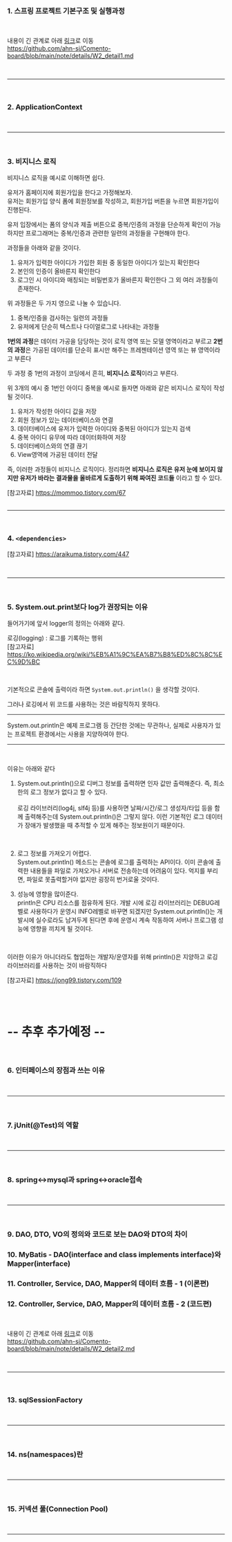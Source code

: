 ### 1. 스프링 프로젝트 기본구조 및 실행과정

<br>

내용이 긴 관계로 아래 [링크](https://github.com/ahn-sj/Comento-board/blob/main/note/details/W2_detail1.md)로 이동<br>
https://github.com/ahn-sj/Comento-board/blob/main/note/details/W2_detail1.md

<br>

---

<br>

### 2. ApplicationContext

<br>

---

<br>

### 3. 비지니스 로직
비지니스 로직을 예시로 이해하면 쉽다.

유저가 홈페이지에 회원가입을 한다고 가정해보자.<br>
유저는 회원가입 양식 폼에 회원정보를 작성하고, 회원가입 버튼을 누르면 회원가입이 진행된다. <br>

유저 입장에서는 폼의 양식과 제출 버튼으로 중복/인증의 과정을 단순하게 확인이 가능하지만 프로그래머는 중복/인증과 관련한 일련의 과정들을 구현해야 한다.

과정들을 아래와 같을 것이다.<br>
1. 유저가 입력한 아이디가 가입한 회원 중 동일한 아이디가 있는지 확인한다
2. 본인의 인증이 올바른지 확인한다
3. 로그인 시 아이디와 매칭되는 비밀번호가 올바른지 확인한다
그 외 여러 과정들이 존재한다.

위 과정들은 두 가지 영으로 나눌 수 있습니다.<br>
1. 중복/인증을 검사하는 일련의 과정들
2. 유저에게 단순히 텍스트나 다이얼로그로 나타내는 과정들

**1번의 과정**은 데이터 가공을 담당하는 것이 로직 영역 또는 모델 영역이라고 부르고 **2번의 과정**은 가공된 데이터를 단순히 표시만 해주는 프레젠테이션 영역 또는 뷰 영역이라고 부른다

두 과정 중 1번의 과정이 코딩에서 흔히, **비지니스 로직**이라고 부른다.

위 3개의 예시 중 1번인 아이디 중복을 예시로 들자면 아래와 같은 비지니스 로직이 작성될 것이다.
<br>

1. 유저가 작성한 아이디 값을 저장
2. 회원 정보가 있는 데이터베이스와 연결
3. 데이터베이스에 유저가 입력한 아이디와 중복된 아이디가 있는지 검색
4. 중복 아이디 유무에 따라 데이터화하여 저장
5. 데이터베이스와의 연결 끊기
6. View영역에 가공된 데이터 전달

즉, 이러한 과정들이 비지니스 로직이다.
정리하면 **비지니스 로직은 유저 눈에 보이지 않지만 유저가 바라는 결과물을 올바르게 도출하기 위해 짜여진 코드들** 이라고 할 수 있다.

[참고자료] https://mommoo.tistory.com/67
<br><br>

---

<br>

### 4. `<dependencies>`
[참고자료] https://araikuma.tistory.com/447

<br>

---

<br>

### 5. System.out.print보다 log가 권장되는 이유
들어가기에 앞서 logger의 정의는 아래와 같다. <br>

로깅(logging) : 로그를 기록하는 행위 <br>
[참고자료] https://ko.wikipedia.org/wiki/%EB%A1%9C%EA%B7%B8%ED%8C%8C%EC%9D%BC

<br>

기본적으로 콘솔에 출력이라 하면 `System.out.println()` 을 생각할 것이다. <br>

그러나 로깅에서 위 코드를 사용하는 것은 바람직하지 못하다.

---

System.out.println은 예제 프로그램 등 간단한 것에는 무관하나, 실제로 사용자가 있는 프로젝트 환경에서는 사용을 지양하여야 한다.

---

<br>

이유는 아래와 같다

1. System.out.println()으로 디버그 정보를 출력하면 인자 값만 출력해준다. 즉, 최소한의 로그 정보가 없다고 할 수 있다.<br><br>
로깅 라이브러리(log4j, slf4j 등)를 사용하면 날짜/시간/로그 생성자/타입 등을 함께 출력해주는데 System.out.println()은 그렇지 않다. 이런 기본적인 로그 데이터가 장애가 발생했을 때 추적할 수 있게 해주는 정보원이기 때문이다.
<br>

2. 로그 정보를 가져오기 어렵다. <br>
System.out.println() 메소드는 콘솔에 로그를 출력하는 API이다. 이미 콘솔에 출력한 내용들을 파일로 가져오거나 서버로 전송하는데 어려움이 있다. 억지를 부리면, 파일로 못출력할거야 없지만 굉장히 번거로울 것이다.<br>

3. 성능에 영향을 많이준다. <br>
 println은 CPU 리소스를 점유하게 된다. 개발 시에 로깅 라이브러리는 DEBUG레벨로 사용하다가 운영시 INFO레벨로 바꾸면 되겠지만 System.out.println()는 개발시에 실수로라도 남겨두게 된다면 후에 운영시 계속 작동하여 서버나 프로그램 성능에 영향을 끼치게 될 것이다.

 <br>

 이러한 이유가 아니더라도 협업하는 개발자/운영자를 위해 println()은 지양하고 로깅 라이브러리를 사용하는 것이 바람직하다<br>

 [참고자료] https://jong99.tistory.com/109

<br><br>


# **-- 추후 추가예정 --**

<br>

### 6. 인터페이스의 장점과 쓰는 이유

<br>

---

<br>

### 7. jUnit(@Test)의 역할

<br>

--- 

<br>

### 8. spring<->mysql과 spring<->oracle접속
<br>

---

<br>

### 9. DAO, DTO, VO의 정의와 코드로 보는 DAO와 DTO의 차이
### 10. MyBatis - DAO(interface and class implements interface)와 Mapper(interface)
### 11. Controller, Service, DAO, Mapper의 데이터 흐름 - 1 (이론편)
### 12. Controller, Service, DAO, Mapper의 데이터 흐름 - 2 (코드편)

<br>

내용이 긴 관계로 아래 [링크](https://github.com/ahn-sj/Comento-board/blob/main/note/details/W2_detail2.md)로 이동
<br>
https://github.com/ahn-sj/Comento-board/blob/main/note/details/W2_detail2.md

<br>

---

<br>

### 13. sqlSessionFactory
<br>

---

<br>

### 14. ns(namespaces)란
<br>

---

<br>

### 15. 커넥션 풀(Connection Pool)
<br>

---
